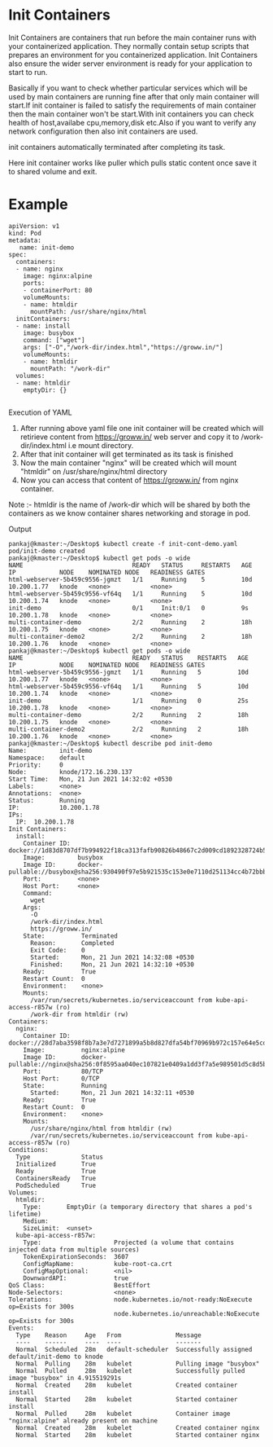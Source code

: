 # Init Containers


Init Containers are containers that run before the main container runs with your containerized application. They normally contain setup scripts that prepares an environment for you containerized application. Init Containers also ensure the wider server environment is ready for your application to start to run.

Basically if you want to check whether particular services which will be used by main containers are running fine after that only main container will start.If init container is failed to satisfy the requirements of main container then the main container won't be start.With init containers you can check health of host,availabe cpu,memory,disk etc.Also if you want to verify any network configuration then also init containers are used.

init containers automatically terminated after completing its task.

Here init container works like puller which pulls static content once save it to shared volume and exit.


# Example 
```console
apiVersion: v1
kind: Pod
metadata:
   name: init-demo
spec:
  containers:
  - name: nginx
    image: nginx:alpine
    ports:
    - containerPort: 80
    volumeMounts:
    - name: htmldir
      mountPath: /usr/share/nginx/html
  initContainers: 
  - name: install
    image: busybox
    command: ["wget"]
    args: ["-O","/work-dir/index.html","https://groww.in/"]
    volumeMounts: 
    - name: htmldir
      mountPath: "/work-dir"
  volumes:
  - name: htmldir
    emptyDir: {} 
    
```
Execution of YAML

1) After running above yaml file one init container will be created which will retirieve content from https://groww.in/  web server and copy it to /work-dir/index.html i.e mount directory.
2) After that init container will get terminated as its task is finished
3) Now the main container "nginx" will be created which will mount "htmldir" on /usr/share/nginx/html directory
4) Now you can access that content of https://groww.in/ from nginx container.

Note :- htmldir is the name of /work-dir which will be shared by both the containers as we know container shares networking and storage in pod.

Output
```console
pankaj@kmaster:~/Desktop$ kubectl create -f init-cont-demo.yaml 
pod/init-demo created
pankaj@kmaster:~/Desktop$ kubectl get pods -o wide
NAME                              READY   STATUS     RESTARTS   AGE   IP            NODE    NOMINATED NODE   READINESS GATES
html-webserver-5b459c9556-jgmzt   1/1     Running    5          10d   10.200.1.77   knode   <none>           <none>
html-webserver-5b459c9556-vf64q   1/1     Running    5          10d   10.200.1.74   knode   <none>           <none>
init-demo                         0/1     Init:0/1   0          9s    10.200.1.78   knode   <none>           <none>
multi-container-demo              2/2     Running    2          18h   10.200.1.75   knode   <none>           <none>
multi-container-demo2             2/2     Running    2          18h   10.200.1.76   knode   <none>           <none>
pankaj@kmaster:~/Desktop$ kubectl get pods -o wide
NAME                              READY   STATUS    RESTARTS   AGE   IP            NODE    NOMINATED NODE   READINESS GATES
html-webserver-5b459c9556-jgmzt   1/1     Running   5          10d   10.200.1.77   knode   <none>           <none>
html-webserver-5b459c9556-vf64q   1/1     Running   5          10d   10.200.1.74   knode   <none>           <none>
init-demo                         1/1     Running   0          25s   10.200.1.78   knode   <none>           <none>
multi-container-demo              2/2     Running   2          18h   10.200.1.75   knode   <none>           <none>
multi-container-demo2             2/2     Running   2          18h   10.200.1.76   knode   <none>           <none>
pankaj@kmaster:~/Desktop$ kubectl describe pod init-demo
Name:         init-demo
Namespace:    default
Priority:     0
Node:         knode/172.16.230.137
Start Time:   Mon, 21 Jun 2021 14:32:02 +0530
Labels:       <none>
Annotations:  <none>
Status:       Running
IP:           10.200.1.78
IPs:
  IP:  10.200.1.78
Init Containers:
  install:
    Container ID:  docker://1d83d8707df7b994922f18ca313fafb90826b48667c2d009cd1892328724b579
    Image:         busybox
    Image ID:      docker-pullable://busybox@sha256:930490f97e5b921535c153e0e7110d251134cc4b72bbb8133c6a5065cc68580d
    Port:          <none>
    Host Port:     <none>
    Command:
      wget
    Args:
      -O
      /work-dir/index.html
      https://groww.in/
    State:          Terminated
      Reason:       Completed
      Exit Code:    0
      Started:      Mon, 21 Jun 2021 14:32:08 +0530
      Finished:     Mon, 21 Jun 2021 14:32:10 +0530
    Ready:          True
    Restart Count:  0
    Environment:    <none>
    Mounts:
      /var/run/secrets/kubernetes.io/serviceaccount from kube-api-access-r857w (ro)
      /work-dir from htmldir (rw)
Containers:
  nginx:
    Container ID:   docker://28d7aba3598f8b7a3e7d7271899a5b8d827dfa54bf70969b972c157e64e5cd90
    Image:          nginx:alpine
    Image ID:       docker-pullable://nginx@sha256:0f8595aa040ec107821e0409a1dd3f7a5e989501d5c8d5b5ca1f955f33ac81a0
    Port:           80/TCP
    Host Port:      0/TCP
    State:          Running
      Started:      Mon, 21 Jun 2021 14:32:11 +0530
    Ready:          True
    Restart Count:  0
    Environment:    <none>
    Mounts:
      /usr/share/nginx/html from htmldir (rw)
      /var/run/secrets/kubernetes.io/serviceaccount from kube-api-access-r857w (ro)
Conditions:
  Type              Status
  Initialized       True 
  Ready             True 
  ContainersReady   True 
  PodScheduled      True 
Volumes:
  htmldir:
    Type:       EmptyDir (a temporary directory that shares a pod's lifetime)
    Medium:     
    SizeLimit:  <unset>
  kube-api-access-r857w:
    Type:                    Projected (a volume that contains injected data from multiple sources)
    TokenExpirationSeconds:  3607
    ConfigMapName:           kube-root-ca.crt
    ConfigMapOptional:       <nil>
    DownwardAPI:             true
QoS Class:                   BestEffort
Node-Selectors:              <none>
Tolerations:                 node.kubernetes.io/not-ready:NoExecute op=Exists for 300s
                             node.kubernetes.io/unreachable:NoExecute op=Exists for 300s
Events:
  Type    Reason     Age   From               Message
  ----    ------     ----  ----               -------
  Normal  Scheduled  28m   default-scheduler  Successfully assigned default/init-demo to knode
  Normal  Pulling    28m   kubelet            Pulling image "busybox"
  Normal  Pulled     28m   kubelet            Successfully pulled image "busybox" in 4.915519291s
  Normal  Created    28m   kubelet            Created container install
  Normal  Started    28m   kubelet            Started container install
  Normal  Pulled     28m   kubelet            Container image "nginx:alpine" already present on machine
  Normal  Created    28m   kubelet            Created container nginx
  Normal  Started    28m   kubelet            Started container nginx

```
